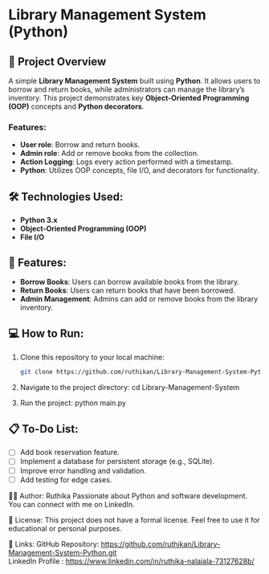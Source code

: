 # Library Management System (Python)

## 🚀 Project Overview
A simple **Library Management System** built using **Python**. It allows users to borrow and return books, while administrators can manage the library’s inventory. This project demonstrates key **Object-Oriented Programming (OOP)** concepts and **Python decorators**.

### Features:
- **User role**: Borrow and return books.
- **Admin role**: Add or remove books from the collection.
- **Action Logging**: Logs every action performed with a timestamp.
- **Python**: Utilizes OOP concepts, file I/O, and decorators for functionality.

## 🛠️ Technologies Used:
- **Python 3.x**
- **Object-Oriented Programming (OOP)**
- **File I/O**

## 🎯 Features:
- **Borrow Books**: Users can borrow available books from the library.
- **Return Books**: Users can return books that have been borrowed.
- **Admin Management**: Admins can add or remove books from the library inventory.

## 💻 How to Run:

1. Clone this repository to your local machine:
   ```bash
   git clone https://github.com/ruthikan/Library-Management-System-Python.git

2. Navigate to the project directory:
   cd Library-Management-System

3. Run the project:
   python main.py

## 📋 To-Do List:
- [ ] Add book reservation feature.
- [ ] Implement a database for persistent storage (e.g., SQLite).
- [ ] Improve error handling and validation.
- [ ] Add testing for edge cases.

👩‍💻 Author: 
Ruthika
Passionate about Python and software development. You can connect with me on LinkedIn.

📜 License:
This project does not have a formal license. Feel free to use it for educational or personal purposes.

🔗 Links:
GitHub Repository: https://github.com/ruthikan/Library-Management-System-Python.git                   
LinkedIn Profile : https://www.linkedin.com/in/ruthika-nalajala-73127628b/
